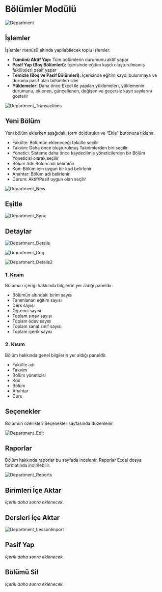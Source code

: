 # Bölümler Modülü

![Department](/docs.toltekcampus.com/media/modules/department/department.png)

## İşlemler

İşlemler menüsü altında yapılabilecek toplu işlemler:

* **Tümünü Aktif Yap:** Tüm bölümlerin durumunu aktif yapar
* **Pasif Yap (Boş Bölümleri):** İçerisinde eğitim kaydı oluşturulmamış fakülteleri pasif yapar
* **Temizle (Boş ve Pasif Bölümleri):** İçerisinde eğitim kaydı bulunmaya ve durumu pasif olan bölümleri siler
* **Yüklemeler:** Daha önce Excel ile yapılan yüklemeleri, yüklemenin durumunu, eklenen, güncellenen, değişen ve geçersiz kayıt sayılarını gösterir

![Department_Transactions](/docs.toltekcampus.com/media/modules/department/department_transactions.png)

## Yeni Bölüm

Yeni bölüm eklerken aşağıdaki form doldurulur ve “Ekle” butonuna tıklanır.

* Fakülte: Bölümün ekleneceği fakülte seçilir
* Takvim: Daha önce oluşturulmuş Takvimlerden biri seçilir
* Yönetici: Sisteme daha önce kaydedilmiş yöneticilerden bir Bölüm Yöneticisi olarak seçilir
* Bölüm Adı: Bölüm adı belirlenir
* Kod: Bölüm için uygun bir kod belirlenir
* Anahtar: Bölüm adı belirlenir
* Durum: Aktif/Pasif uygun olan seçilir

![Department_New](/docs.toltekcampus.com/media/modules/department/department_new.png)

## Eşitle

![Department_Sync](/docs.toltekcampus.com/media/modules/department/department_sync.png)

## Detaylar

![Department_Details](/docs.toltekcampus.com/media/modules/department/department_details.png)

![Department_Cog](/docs.toltekcampus.com/media/modules/department/department_cog.png)

![Department_Details2](/docs.toltekcampus.com/media/modules/department/department_details2.png)

### 1. Kısım

Bölümün içeriği hakkında bilgilerin yer aldığı paneldir.

* Bölümün altındaki birim sayısı
* Tanımlanan eğitim sayısı
* Ders sayısı
* Öğrenci sayısı
* Toplam sınav sayısı
* Toplam ödev sayısı
* Toplam sanal sınıf sayısı
* Toplam içerik sayısı

### 2. Kısım

Bölüm hakkında genel bilgilerin yer aldığı paneldir.

* Fakülte adı
* Takvim
* Bölüm yöneticisi
* Kod
* Bölüm
* Anahtar
* Duru

## Seçenekler

Bölümün özellikleri Seçenekler sayfasında düzenlenir.

![Department_Edit](/docs.toltekcampus.com/media/modules/department/department_edit.png)

## Raporlar

Bölüm hakkında raporlar bu sayfada incelenir. Raporlar Excel dosya formatında indirilebilir.

![Department_Reports](/docs.toltekcampus.com/media/modules/department/department_reports.png)

## Birimleri İçe Aktar

_İçerik daha sonra eklenecek._

## Dersleri İçe Aktar

![Department_LessonImport](/docs.toltekcampus.com/media/modules/department/department_lessonimport.png)

## Pasif Yap

_İçerik daha sonra eklenecek._

## Bölümü Sil

_İçerik daha sonra eklenecek._
